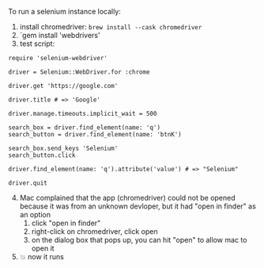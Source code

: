 To run a selenium instance locally:

1. install chromedriver: `brew install --cask chromedriver`
2. `gem install 'webdrivers'
3. test script:

```
require 'selenium-webdriver'

driver = Selenium::WebDriver.for :chrome

driver.get 'https://google.com'

driver.title # => 'Google'

driver.manage.timeouts.implicit_wait = 500

search_box = driver.find_element(name: 'q')
search_button = driver.find_element(name: 'btnK')

search_box.send_keys 'Selenium'
search_button.click

driver.find_element(name: 'q').attribute('value') # => "Selenium"

driver.quit
```

4. Mac complained that the app (chromedriver) could not be opened because it was from an unknown devloper, but it had "open in finder" as an option
	1. click "open in finder"
	2. right-click on chromedriver, click open
	3. on the dialog box that pops up, you can hit "open" to allow mac to open it
5. 💥 now it runs